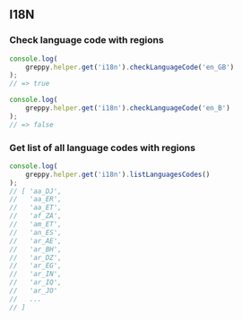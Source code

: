 ## I18N

### Check language code with regions

```javascript
console.log(
    greppy.helper.get('i18n').checkLanguageCode('en_GB')
);
// => true
```

```javascript
console.log(
    greppy.helper.get('i18n').checkLanguageCode('en_B')
);
// => false
```

### Get list of all language codes with regions

```javascript
console.log(
    greppy.helper.get('i18n').listLanguagesCodes()
);
// [ 'aa_DJ',
//   'aa_ER',
//   'aa_ET',
//   'af_ZA',
//   'am_ET',
//   'an_ES',
//   'ar_AE',
//   'ar_BH',
//   'ar_DZ',
//   'ar_EG',
//   'ar_IN',
//   'ar_IQ',
//   'ar_JO'
//   ...
// ]
```

